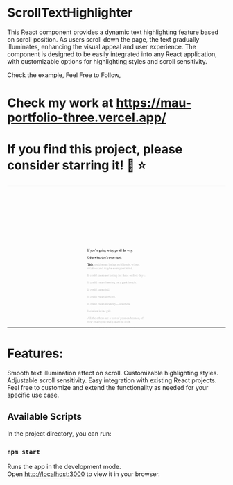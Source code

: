 # ScrollTextHighlighter

This React component provides a dynamic text highlighting feature based on scroll position. As users scroll down the page, the text gradually illuminates, enhancing the visual appeal and user experience. The component is designed to be easily integrated into any React application, with customizable options for highlighting styles and scroll sensitivity.

Check the example, Feel Free to Follow, 
# Check my work at https://mau-portfolio-three.vercel.app/
# If you find this project, please consider starring it! :fork_and_knife: :star:

![Example](./public/use-demo.gif)

# Features:
Smooth text illumination effect on scroll.
Customizable highlighting styles.
Adjustable scroll sensitivity.
Easy integration with existing React projects.
Feel free to customize and extend the functionality as needed for your specific use case.

## Available Scripts

In the project directory, you can run:

### `npm start`

Runs the app in the development mode.\
Open [http://localhost:3000](http://localhost:3000) to view it in your browser.




